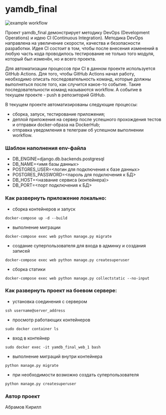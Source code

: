 # yamdb_final

![example workflow](https://github.com/KirillAAbramov/yamdb_final/actions/workflows/yamdb_workflow.yml/badge.svg)

Проект yamdb_final демонстрирует методику DevOps (Development Operations) и идею CI (Continuous Integration). Методика DevOps направлена на увеличение скорости, качества и безопасности разработки. Идея CI состоит в том, чтобы после внесения изменений в любую часть кода проводилось тестирование не только того модуля, который был изменён, но и всего проекта.

Для автоматизации процессов при CI в данном проекте используется GitHub Actions. Для того, чтобы GitHub Actions начал работу, необходимо описать последовательность команд, которые должны выполняться после того, как случится какое-то событие. Такие последовательности команд называются workflow. А событие в текущем проекте - push в репозиторий GitHub.

В текущем проекте автоматизированы следующие процессы:
 - сборка, запуск, тестирование приложения;
 - деплой приложения на сервер после успешного прохождения тестов и отправки docker-образа на DockerHub;
 - отправка уведомления в телеграм об успешном выполнении workflow.

### Шаблон наполнения env-файла
 - DB_ENGINE=django.db.backends.postgresql
 - DB_NAME=<имя базы данных>
 - POSTGRES_USER=<логин для подключения к базе данных>
 - POSTGRES_PASSWORD=<пароль для подключения к БД>
 - DB_HOST=<название сервиса (контейнера)>
 - DB_PORT=<порт подключения к БД>
### Как развернуть приложение локально:
 - сборка контейнеров и запуск
 ```
 docker-compose up -d --build
 ``` 
 - выполнение миграции
 ```
 docker-compose exec web python manage.py migrate
 ```
 - создание суперпользователя для входа в админку и создания записей
 ```
 docker-compose exec web python manage.py createsuperuser
 ```
 - сборка статики
 ```
 docker-compose exec web python manage.py collectstatic --no-input
 ```
### Как развернуть проект на боевом сервере:
 - установка соединения с сервером
 ```
 ssh username@server_address
 ```
 - просмотр работающих контейнеров
 ```
 sudo docker container ls
 ```
 - вход в контейнер
 ```
 sudo docker exec -it yamdb_final_web_1 bash
 ```
 - выполнение миграций внутри контейнера
 ```
 python manage.py migrate
 ```
 - при необходимости возможно создать суперпользователя
 ```
 python manage.py createsuperuser
 ```
 
### Автор проект
Абрамов Кирилл